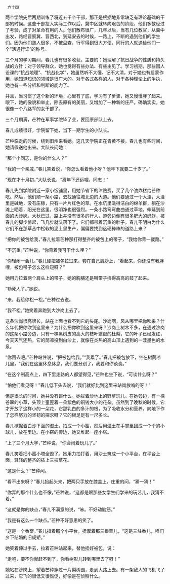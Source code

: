      六十四 

   两个学院先后两期训练了将近五千个干部，那正是根据地非常缺乏有理论基础的干部的时候。这些干部投入实际工作以后，冀中区就转向艰苦的阶段，他们多数经过了考验，成了对革命有用的人。他们散布很广，几年以后，当有几位教官，从冀中出发，路经晋察冀、晋西北，到延安去的时候，一路上，不断的遇到他们的学生们。因为他们熟人很多，不被盘查，行军得到很大方便，同行的人就送给他们一个“活通行证”的称号。 

   三个月的学习期间，春儿也有很多收获。主要的：她理解了抗日战争的性质和持久战的方针；对于领导群众，她也觉得有些办法、有些主见了。学习初期，那些因人设课的“抗战地理”、“抗战化学”，她虽然听不大懂、记不大清，对于她也有启蒙作用，她知道知识的领域是很广大的。对于各式各样的人，对于各种理论上的争执，她也有一些分析和判断的能力了。 

   并且，当习惯了这个新的环境，心里有了底，学习有了步骤，她又慢慢胖了起来。眼下，她的像貌和举止，除去原有的美丽，又增加了一种新的庄严。确确实实，她很像一个八路军的女干部了。 

   三个月期满，芒种在军事学院毕了业，要回原部队上去。 

   春儿成绩很好，学院留下她，当下一期学生的小队长。 

   芒种临走的时候，绕到旧州来看她。这几天学院正在青黄不接，春儿也有些时间，她请假送他出来。大队长问她： 

   “那个小同志，是你的什么人？” 

   “我的一个亲戚，”春儿笑着说，“你怎么看着他小呀？他年下就要二十岁了。” 

   “现在才十月初，”大队长说，“离年下还远哩，同志！” 

   春儿先到学院附近一家小饭铺里，用她节省下的津贴费，买了几个油炸糕给芒种吃。然后，他们顺一条小路，去找通往城北边的大道。他们要通过一个大洼，大洼里是碱地，没有庄稼，只有一片片红色的草。在水坑里洗得洁白的绵羊群，躺在沙滩上晒着，阳光在这里，很明净也很强烈。一条小路弯弯曲曲通过草地，伸延到前面的大沙岗。大秋已过，路上并没有很多的行人，道旁边倒有很多肥大的蚂蚱，被春儿的脚步惊起，飞几步就又落下了。它们都带着沉重的肚子，春儿不明白为什么它们不在那草丛中松软的泥土里生产，偏偏要找到这硬棒棒的道路上来？ 

   “把你的被包给我，”春儿拉着芒种那打得整齐的被包上的带子，“我给你背一截路。” 

   “不沉重。”芒种说，“你背着我可干什么哩？” 

   “你轻闲一会儿。”春儿硬把被包拉过来，套在自己肩膀上，“看起来，你还没有我胖哩，被包带子怎么这样短呀？” 

   她用力拉着两个肩头上的带子，她的胸脯还是叫带子挤得高高的鼓了起来。 

   “勒死人了。”她说。 

   “来，我给你松一松。”芒种过去说。 

   “我不松。”她笑着奔跑到大沙岗上去了。 

   这条沙岗很高很长，站在上面也看不到它的头尾。沙岗啊，风从哪里把你吹来？什么年代把你吹到这里来？为什么把你吹到这里来呀？沙岗上树木不多，在通过沙岗的这条小路旁边，只有一棵黑树皮的高大的枝叶繁密的杜梨，它的叶子已经发红，今天天气还热，它的荫凉投到白沙上，就像在炎热的高山顶上遇到的一洼墨色的水泉。 

   “你回去吧。”芒种站住说，“把被包给我。”“我累了。”春儿把被包放下，坐在树荫凉儿里，“我们在这里休息休息，我们要分别了，我要和你谈谈。” 

   “在这个制高点上，四下里走路的人都望得见，”芒种也坐下说，“可谈什么呀？” 

   “怕他们看见呀！”春儿低下头去说，“我们就好比到这里来站岗放哨的呀！” 

   但是很长的时间，她并没有谈什么。她拔着沙地上的野草玩儿。在她旁边，有一棵苍翠的小草，头顶上歪歪着一朵紫色的铜钱大小的花朵。虽然到了晚秋的时候，它才开放了这样小的一朵花，它那乳白的多汁的根，为了吸收水分和营养，向地下作了怎样努力的坚韧的探求呀？它的根足足有一尺多长。 

   春儿挖掘着白沙下面的湿土，拍成一个小窑，然后用湿土在手掌里团成一个个的小球儿，放在里边。在小窑的旁边，她又堆起一座小塔。 

   “上了三个月大学，”芒种说，“你会闹着玩儿了。” 

   春儿笑着把小窑小塔全毁了。她用力拍打着，用沙土筑成一个小平台，在平台上面，轻轻的整齐的插上三枝草花。 

   “这是什么？”芒种问。 

   “看不出来呀？”春儿抬起头来，把两只手放在膝盖上，庄重的问，“猜一猜！” 

   “你弄的那个什么也不像，”芒种说，“这都是跟那些女学生们学来的玩艺儿，我猜不着。” 

   “这就是你的缺点，”春儿不满意的说，“笨。不好动脑筋。” 

   “我是有这么一个缺点。”芒种不好意思的笑了。 

   “这是一个香案。”春儿指着那个小平台，抚摩着那三根草儿，“这是三炷香儿，咱们乡下结婚的旧规矩。” 

   她笑着伸过手去，拉着芒种站起来，替他挂好被包，说： 

   “走吧，要不你就赶不到了，你看树影儿转到哪里去了呀！” 

   她站在沙岗上，望着芒种穿过一片梨树园，走到大路上去。有一架敌人的飞机飞了过来，它飞的很低又很慌促，好像是在侦察什么。 

